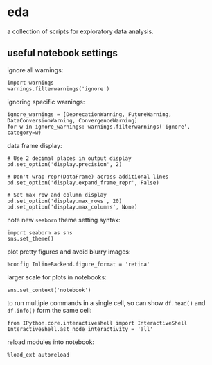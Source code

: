 # eda

a collection of scripts for exploratory data analysis.

## useful notebook settings

ignore all warnings:
```
import warnings
warnings.filterwarnings('ignore')
```

ignoring specific warnings:
```
ignore_warnings = [DeprecationWarning, FutureWarning, DataConversionWarning, ConvergenceWarning]
for w in ignore_warnings: warnings.filterwarnings('ignore', category=w)
```

data frame display:
```
# Use 2 decimal places in output display
pd.set_option('display.precision', 2)

# Don't wrap repr(DataFrame) across additional lines
pd.set_option('display.expand_frame_repr', False)

# Set max row and column display
pd.set_option('display.max_rows', 20)
pd.set_option('display.max_columns', None)
```

note new `seaborn` theme setting syntax:
```
import seaborn as sns
sns.set_theme()
```

plot pretty figures and avoid blurry images:
```
%config InlineBackend.figure_format = 'retina'
```

larger scale for plots in notebooks:
```
sns.set_context('notebook')
```

to run multiple commands in a single cell, so can show `df.head()` and `df.info()` form the same cell:
```
from IPython.core.interactiveshell import InteractiveShell
InteractiveShell.ast_node_interactivity = 'all'
```

reload modules into notebook:
```
%load_ext autoreload
```

